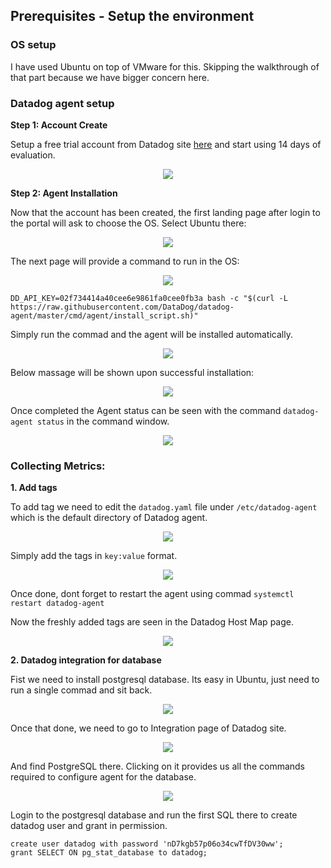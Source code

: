 ## Prerequisites - Setup the environment

### OS setup
I have used Ubuntu on top of VMware for this. Skipping the walkthrough of that part because we have bigger concern here.

### Datadog agent setup

**Step 1: Account Create**

Setup a free trial account from Datadog site [here]( https://app.datadoghq.com/signup "Datadog signup") and start using 14 days of evaluation.
<div align="center">
<img src="https://github.com/Tosrif/Tosrif-hiring-engineers/blob/solutions-engineer/files/Datadog_account_page.jpg" />
</div>

**Step 2: Agent Installation**

Now that the account has been created, the first landing page after login to the portal will ask to choose the OS. Select Ubuntu there:
<div align="center">
<img src="https://github.com/Tosrif/Tosrif-hiring-engineers/blob/solutions-engineer/files/Datadog_agent_page.jpg" />
</div>

The next page will provide a command to run in the OS:
<div align="center">
<img src="https://github.com/Tosrif/Tosrif-hiring-engineers/blob/solutions-engineer/files/Datadog_Ubuntu_agent_page.jpg" />
</div>

```
DD_API_KEY=02f734414a40cee6e9861fa0cee0fb3a bash -c "$(curl -L https://raw.githubusercontent.com/DataDog/datadog-agent/master/cmd/agent/install_script.sh)"
```
Simply run the commad and the agent will be installed automatically.
<div align="center">
<img src="https://github.com/Tosrif/Tosrif-hiring-engineers/blob/solutions-engineer/files/Agent_ins_start.jpg" />
</div>

Below massage will be shown upon successful installation:
<div align="center">
<img src="https://github.com/Tosrif/Tosrif-hiring-engineers/blob/solutions-engineer/files/Agent_ins_fin.jpg" />
</div>

Once completed the Agent status can be seen with the command ``datadog-agent status`` in the command window.
<div align="center">
<img src="https://github.com/Tosrif/Tosrif-hiring-engineers/blob/solutions-engineer/files/Agent_status.jpg" />
</div>

### Collecting Metrics:

**1. Add tags**

To add tag we need to edit the ``datadog.yaml`` file under ``/etc/datadog-agent`` which is the default directory of Datadog agent.
<div align="center">
<img src="https://github.com/Tosrif/Tosrif-hiring-engineers/blob/solutions-engineer/files/add_tags_yaml.jpg" />
</div>

Simply add the tags in ``key:value`` format.
<div align="center">
<img src="https://github.com/Tosrif/Tosrif-hiring-engineers/blob/solutions-engineer/files/host_tags.jpg" />
</div>

Once done, dont forget to restart the agent using commad ``systemctl restart datadog-agent``

Now the freshly added tags are seen in the Datadog Host Map page.
<div align="center">
<img src="https://github.com/Tosrif/Tosrif-hiring-engineers/blob/solutions-engineer/files/DD_hostmap_full.jpg" />
</div>

**2. Datadog integration for database**

Fist we need to install postgresql database. Its easy in Ubuntu, just need to run a single commad and sit back.
<div align="center">
<img src="https://github.com/Tosrif/Tosrif-hiring-engineers/blob/solutions-engineer/files/postgresql_ins_start.jpg" />
</div>

Once that done, we need to go to Integration page of Datadog site.
<div align="center">
<img src="https://github.com/Tosrif/Tosrif-hiring-engineers/blob/solutions-engineer/files/integration.jpg" />
</div>

And find PostgreSQL there. Clicking on it provides us all the commands required to configure agent for the database.
<div align="center">
<img src="https://github.com/Tosrif/Tosrif-hiring-engineers/blob/solutions-engineer/files/DD_postgresql_config.jpg" />
</div>

Login to the postgresql database and run the first SQL there to create datadog user and grant in permission.

```
create user datadog with password 'nD7kgb57p06o34cwTfDV30ww';
grant SELECT ON pg_stat_database to datadog;
```